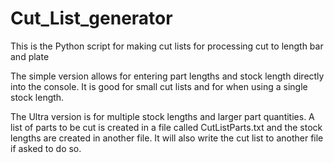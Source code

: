 Cut_List_generator
==================

This is the Python script for making cut lists for processing cut to length bar and plate

The simple version allows for entering part lengths and stock length directly into the console.  It is good for small cut lists and for when using a single stock length.

The Ultra version is for multiple stock lengths and larger part quantities.  A list of parts to be cut is created in a file called CutListParts.txt and the stock lengths are created in another file.  It will also write the cut list to another file if asked to do so.
